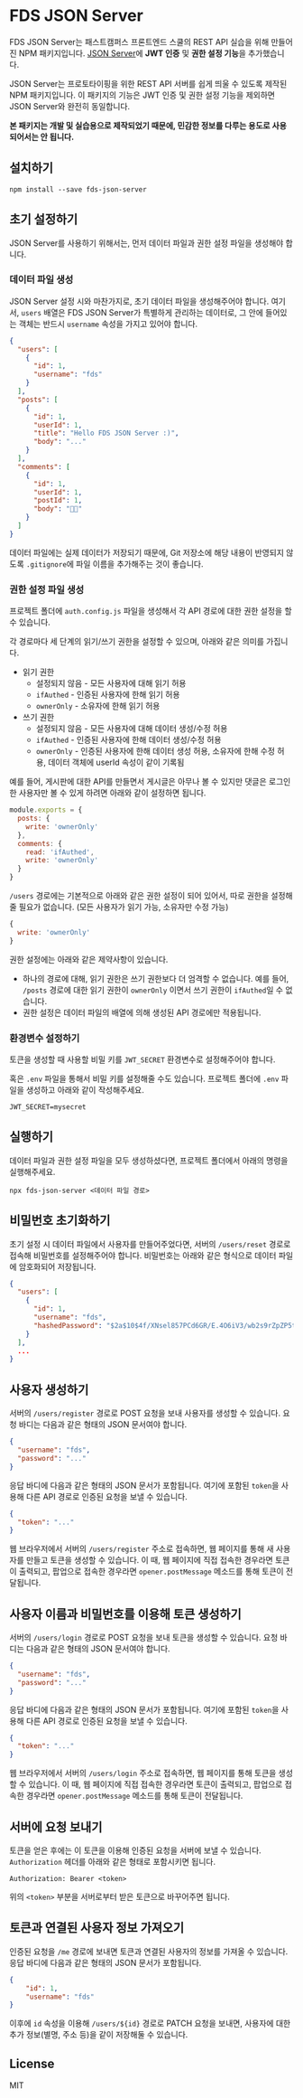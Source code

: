 # FDS JSON Server

FDS JSON Server는 패스트캠퍼스 프론트엔드 스쿨의 REST API 실습을 위해 만들어진 NPM 패키지입니다. [JSON Server](https://www.npmjs.com/package/json-server)에 **JWT 인증** 및 **권한 설정 기능**을 추가했습니다.

JSON Server는 프로토타이핑을 위한 REST API 서버를 쉽게 띄울 수 있도록 제작된 NPM 패키지입니다. 이 패키지의 기능은 JWT 인증 및 권한 설정 기능을 제외하면 JSON Server와 완전히 동일합니다.

**본 패키지는 개발 및 실습용으로 제작되었기 때문에, 민감한 정보를 다루는 용도로 사용되어서는 안 됩니다.**

## 설치하기

```
npm install --save fds-json-server
```

## 초기 설정하기

JSON Server를 사용하기 위해서는, 먼저 데이터 파일과 권한 설정 파일을 생성해야 합니다.

### 데이터 파일 생성

JSON Server 설정 시와 마찬가지로, 초기 데이터 파일을 생성해주어야 합니다. 여기서, `users` 배열은 FDS JSON Server가 특별하게 관리하는 데이터로, 그 안에 들어있는 객체는 반드시 `username` 속성을 가지고 있어야 합니다.

```json
{
  "users": [
    {
      "id": 1,
      "username": "fds"
    }
  ],
  "posts": [
    {
      "id": 1,
      "userId": 1,
      "title": "Hello FDS JSON Server :)",
      "body": "..."
    }
  ],
  "comments": [
    {
      "id": 1,
      "userId": 1,
      "postId": 1,
      "body": "🍺🎉"
    }
  ]
}
```

데이터 파일에는 실제 데이터가 저장되기 때문에, Git 저장소에 해당 내용이 반영되지 않도록 `.gitignore`에 파일 이름을 추가해주는 것이 좋습니다.

### 권한 설정 파일 생성

프로젝트 폴더에 `auth.config.js` 파일을 생성해서 각 API 경로에 대한 권한 설정을 할 수 있습니다.

각 경로마다 세 단계의 읽기/쓰기 권한을 설정할 수 있으며, 아래와 같은 의미를 가집니다.

- 읽기 권한
  - 설정되지 않음 - 모든 사용자에 대해 읽기 허용
  - `ifAuthed` - 인증된 사용자에 한해 읽기 허용
  - `ownerOnly` - 소유자에 한해 읽기 허용
- 쓰기 권한
  - 설정되지 않음 - 모든 사용자에 대해 데이터 생성/수정 허용
  - `ifAuthed` - 인증된 사용자에 한해 데이터 생성/수정 허용
  - `ownerOnly` - 인증된 사용자에 한해 데이터 생성 허용, 소유자에 한해 수정 허용, 데이터 객체에 userId 속성이 같이 기록됨

예를 들어, 게시판에 대한 API를 만들면서 게시글은 아무나 볼 수 있지만 댓글은 로그인 한 사용자만 볼 수 있게 하려면 아래와 같이 설정하면 됩니다.

```js
module.exports = {
  posts: {
    write: 'ownerOnly'
  },
  comments: {
    read: 'ifAuthed',
    write: 'ownerOnly'
  }
}
```

`/users` 경로에는 기본적으로 아래와 같은 권한 설정이 되어 있어서, 따로 권한을 설정해 줄 필요가 없습니다. (모든 사용자가 읽기 가능, 소유자만 수정 가능)

```js
{
  write: 'ownerOnly'
}
```

권한 설정에는 아래와 같은 제약사항이 있습니다.

- 하나의 경로에 대해, 읽기 권한은 쓰기 권한보다 더 엄격할 수 없습니다. 예를 들어, `/posts` 경로에 대한 읽기 권한이 `ownerOnly` 이면서 쓰기 권한이 `ifAuthed`일 수 없습니다.
- 권한 설정은 데이터 파일의 배열에 의해 생성된 API 경로에만 적용됩니다.

### 환경변수 설정하기

토큰을 생성할 때 사용할 비밀 키를 `JWT_SECRET` 환경변수로 설정해주어야 합니다.

혹은 `.env` 파일을 통해서 비밀 키를 설정해줄 수도 있습니다. 프로젝트 폴더에 `.env` 파일을 생성하고 아래와 같이 작성해주세요.

```
JWT_SECRET=mysecret
```

## 실행하기

데이터 파일과 권한 설정 파일을 모두 생성하셨다면, 프로젝트 폴더에서 아래의 명령을 실행해주세요.

```
npx fds-json-server <데이터 파일 경로>
```

## 비밀번호 초기화하기

초기 설정 시 데이터 파일에서 사용자를 만들어주었다면, 서버의 `/users/reset` 경로로 접속해 비밀번호를 설정해주어야 합니다. 비밀번호는 아래와 같은 형식으로 데이터 파일에 암호화되어 저장됩니다.

```json
{
  "users": [
    {
      "id": 1,
      "username": "fds",
      "hashedPassword": "$2a$10$4f/XNsel857PCd6GR/E.4O6iV3/wb2s9rZpZP5td0tU3PKF/47R/i"
    }
  ],
  ...
}
```

## 사용자 생성하기

서버의 `/users/register` 경로로 POST 요청을 보내 사용자를 생성할 수 있습니다. 요청 바디는 다음과 같은 형태의 JSON 문서여야 합니다.

```json
{
  "username": "fds",
  "password": "..."
}
```

응답 바디에 다음과 같은 형태의 JSON 문서가 포함됩니다. 여기에 포함된 `token`을 사용해 다른 API 경로로 인증된 요청을 보낼 수 있습니다.

```json
{
  "token": "..."
}
```

웹 브라우저에서 서버의 `/users/register` 주소로 접속하면, 웹 페이지를 통해 새 사용자를 만들고 토큰을 생성할 수 있습니다. 이 때, 웹 페이지에 직접 접속한 경우라면 토큰이 출력되고, 팝업으로 접속한 경우라면 `opener.postMessage` 메소드를 통해 토큰이 전달됩니다.

## 사용자 이름과 비밀번호를 이용해 토큰 생성하기

서버의 `/users/login` 경로로 POST 요청을 보내 토큰을 생성할 수 있습니다. 요청 바디는 다음과 같은 형태의 JSON 문서여야 합니다.

```json
{
  "username": "fds",
  "password": "..."
}
```

응답 바디에 다음과 같은 형태의 JSON 문서가 포함됩니다. 여기에 포함된 `token`을 사용해 다른 API 경로로 인증된 요청을 보낼 수 있습니다.

```json
{
  "token": "..."
}
```

웹 브라우저에서 서버의 `/users/login` 주소로 접속하면, 웹 페이지를 통해 토큰을 생성할 수 있습니다. 이 때, 웹 페이지에 직접 접속한 경우라면 토큰이 출력되고, 팝업으로 접속한 경우라면 `opener.postMessage` 메소드를 통해 토큰이 전달됩니다.

## 서버에 요청 보내기

토큰을 얻은 후에는 이 토큰을 이용해 인증된 요청을 서버에 보낼 수 있습니다. `Authorization` 헤더를 아래와 같은 형태로 포함시키면 됩니다.

```
Authorization: Bearer <token>
```

위의 `<token>` 부분을 서버로부터 받은 토큰으로 바꾸어주면 됩니다.

## 토큰과 연결된 사용자 정보 가져오기

인증된 요청을 `/me` 경로에 보내면 토큰과 연결된 사용자의 정보를 가져올 수 있습니다. 응답 바디에 다음과 같은 형태의 JSON 문서가 포함됩니다.

```json
{
    "id": 1,
    "username": "fds"
}
```

이후에 `id` 속성을 이용해 `/users/${id}` 경로로 PATCH 요청을 보내면, 사용자에 대한 추가 정보(별명, 주소 등)을 같이 저장해둘 수 있습니다.

## License

MIT
